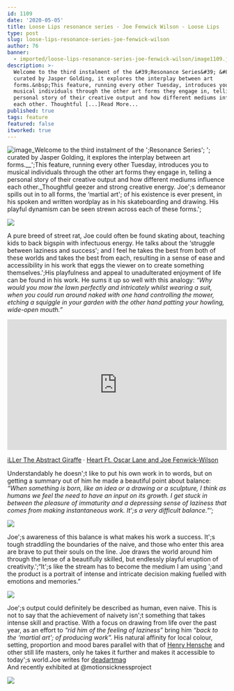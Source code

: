 ```yaml
---
id: 1109
date: '2020-05-05'
title: Loose Lips resonance series - Joe Fenwick Wilson - Loose Lips
type: post
slug: loose-lips-resonance-series-joe-fenwick-wilson
author: 76
banner:
  - imported/loose-lips-resonance-series-joe-fenwick-wilson/image1109.jpeg
description: >-
  Welcome to the third instalment of the &#39;Resonance Series&#39; &#8211;
  curated by Jasper Golding, it explores the interplay between art
  forms.&nbsp;This feature, running every other Tuesday, introduces you to
  musical individuals through the other art forms they engage in, telling a
  personal story of their creative output and how different mediums influence
  each other. Thoughtful [...]Read More...
published: true
tags: feature
featured: false
itworked: true
---
```

![image](../imported/loose-lips-resonance-series-joe-fenwick-wilson/image1109.jpeg)_Welcome to the third instalment of the ';Resonance Series'; '; curated by Jasper Golding, it explores the interplay between art forms.__';This feature, running every other Tuesday, introduces you to musical individuals through the other art forms they engage in, telling a personal story of their creative output and how different mediums influence each other._Thoughtful geezer and strong creative energy. Joe';s demeanor spills out in to all forms, the ‘martial art'; of his existence is ever present, in his spoken and written wordplay as in his skateboarding and drawing. His playful dynamism can be seen strewn across each of these forms.';

![](https://lh6.googleusercontent.com/q5o0kk6iA2YVYkN5_erRSbX51VLA6uqyzpe8Fvm2jjL2-JthQHjYRKRwnLpXgY4zJYFu0dLkSRzl9xiG1ViP9txSV_RIWFvImTYjnwiW3-JU656AZDEWTRvyCkhpT29Wh63QK1XC)

A pure breed of street rat, Joe could often be found skating about, teaching kids to back bigspin with infectuous energy. He talks about the ‘struggle between laziness and success'; and I feel he takes the best from both of these worlds and takes the best from each, resulting in a sense of ease and accessibility in his work that eggs the viewer on to create something themselves.';His playfulness and appeal to unadulterated enjoyment of life can be found in his work. He sums it up so well with this analogy: _“Why would you mow the lawn perfectly and intricately whilst wearing a suit, when you could run around naked with one hand controlling the mower, etching a squiggle in your garden with the other hand patting your howling, wide-open mouth.”_

<iframe width='100%' height='300' scrolling='no' frameborder='no' allow='autoplay' src='https://w.soundcloud.com/player/?url=https%3A//api.soundcloud.com/tracks/300321103&color=%23ff5500&auto_play=false&hide_related=false&show_comments=true&show_user=true&show_reposts=false&show_teaser=true'></iframe>

[iLLer The Abstract Giraffe](https://soundcloud.com/rymdstationen "iLLer The Abstract Giraffe") · [Heart Ft. Oscar Lane and Joe Fenwick-Wilson](https://soundcloud.com/rymdstationen/heart-ft-oscar-lane-and-joe-fenwick-wilson "Heart Ft. Oscar Lane and Joe Fenwick-Wilson")

Understandably he doesn';t like to put his own work in to words, but on getting a summary out of him he made a beautiful point about balance: _“When something is born, like an idea or a drawing or a sculpture, I think as humans we feel the need to have an input on its growth. I get stuck in between the pleasure of immaturity and a depressing sense of laziness that comes from making instantaneous work. It';s a very difficult balance.”';_

![](https://lh4.googleusercontent.com/uqIMLNKypkZe8i5TGVT5ey2oNhm-VK0nCi2xdmsE_k_qPVB6G1ewnUPWgtE3ra2ClJZj3LyMh4nXI3KJKXVpE6ZGQdt8fQ8DS_1BKgmc3ABy3m_IXk300olhBCmVkmsOgShv_eCb)

Joe';s awareness of this balance is what makes his work a success. It';s tough straddling the boundaries of the naive, and those who enter this area are brave to put their souls on the line. Joe draws the world around him through the lense of a beautifully skilled, but endlessly playful eruption of creativity.';“It';s like the stream has to become the medium I am using ';and the product is a portrait of intense and intricate decision making fuelled with emotions and memories.”

![](https://lh5.googleusercontent.com/AUkSGNymZfz6qOzY0Qz4FPsUgb0lSaFeiwfTEmSw_AGCUn_2zlTUhkMTtms03sKJWt51On6dWqeea_aZ8uRkR0nmPVwf6Diqesl1jxDXs5D3vE2ep0mXHiGRtXnGdyoevERk2Axw)

Joe';s output could definitely be described as human, even naive. This is not to say that the achievement of naivety isn';t something that takes intense skill and practise. With a focus on drawing from life over the past year, as an effort to _“rid him of the feeling of laziness”_ bring him _“back to the ‘martial art'; of producing work”._ His natural affinity for local colour, setting, proportion and mood bares parallel with that of [Henry Hensche](http://www.provincetownhistoryproject.org/PDF/lib_500-160-henry-hensche.pdf) and other still life masters, only he takes it further and makes it accessible to today';s world.Joe writes for [deadartmag](https://deadartmag.squarespace.com/issue-three)  
And recently exhibited at @motionsicknessproject

![](https://lh4.googleusercontent.com/-bt2kH1htZ0GE5rOp0Qoo7SctnNMxalMry_qvqJwRrggvyioPLtCmWYC2bYfZ7vsdqb0hPDWpLW8Ote7RKB0gUP_pent8YddRiPDMSh5m5EFoQ5nfIRcB9ttb-Bto17SpHAQtkHh)